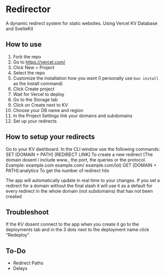 # Redirector
A dynamic redirect system for static websites. Using Vercel KV Database and SvelteKit

## How to use
1. Fork the repo
2. Go to https://vercel.com/
3. Click New > Project
4. Select the repo
5. Customize the installation how you want (I personally use `bun install` as the install command)
6. Click Create project
7. Wait for Vercel to deploy
8. Go to the Storage tab
9. Click on Create next to KV
10. Choose your DB name and region
11. In the Project Settings link your domains and subdomains
12. Set up your redirects

## How to setup your redirects
Go to your KV dashboard.
In the CLI window use the following commands:
SET [DOMAIN + PATH] [REDIRECT LINK] To create a new redirect (The domain dosent i include www., the port, the queries or the protocol. Example: example.com example.com/ example.com/lol)
GET [DOMAIN + PATH]:analytics To get the number of redirect hits

The app will automatically update in real time to your changes.
If you set a redirect for a domain without the final slash it will use it as a default for every redirect in the whole domain (not subdomains) that has not been created

## Troubleshoot
If the KV dosent connect to the app when you create it go to the deployments tab and in the 3 dots next to the deployment name click "Redeploy"

## To-Do
- Redirect Paths
- Delays
